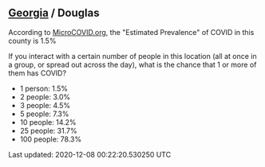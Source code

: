 
## [Georgia](/united-states/georgia) / Douglas

According to [MicroCOVID.org](http://microcovid.org),
the "Estimated Prevalence" of COVID in this county is 1.5%

If you interact with a certain number of people in this location
(all at once in a group, or spread out across the day), what is the chance that
1 or more of them has COVID?

- 1 person: 1.5%
- 2 people: 3.0%
- 3 people: 4.5%
- 5 people: 7.3%
- 10 people: 14.2%
- 25 people: 31.7%
- 100 people: 78.3%

Last updated: 2020-12-08 00:22:20.530250 UTC
